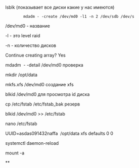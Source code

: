 
lsblk (показывает все диски какие у нас имеются)

			mdadm - -create /dev/md0 -l1 -n 2 /dev/sdb /dev/s 

/dev/md0 - название

-l - это level raid 

-n - количество дисков 

Continue creating array? Yes

mdadm  - -detail /dev/md0 проверка

mkdir /opt/data

mkfs.xfs /dev/md0 создание xfs 

blkid /dev/md0 для просмотра id диска

cp /etc/fstab /etc/fstab_bak резерв

blkid /dev/md0 >> /etc/fstab

nano /etc/fstab

UUID=asdas091432naffa  /opt/data xfs defaults 0 0

systemctl daemon-reload

mount -a

**